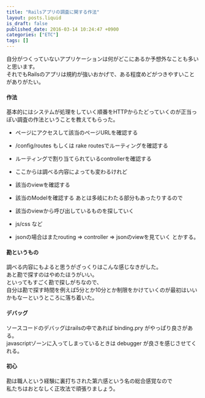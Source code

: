 ```yaml
---
title: "Railsアプリの調査に関する作法"
layout: posts.liquid
is_draft: false
published_date: 2016-03-14 10:24:47 +0900
categories: ["ETC"]
tags: []
---
```


自分がつくっていないアプリケーションは何がどこにあるか予想外なことも多いと思います。  
それでもRailsのアプリは規約が強いおかげで、ある程度めどがつきやすいことがありがたい。

#### 作法
基本的にはシステムが処理をしていく順番をHTTPからたどっていくのが正当っぽい調査の作法ということを教えてもらった。

- ページにアクセスして該当のページURLを確認する
- /config/routes もしくは rake routesでルーティングを確認する
- ルーティングで割り当てられているcontrollerを確認する
- ここからは調べる内容によっても変わるけれど
- 該当のviewを確認する
- 該当のModelを確認する
あとは多岐にわたる部分もあったりするので

- 該当のviewから呼び出しているものを探していく
- js/css など
- jsonの場合はまたrouting =\> controller =\> jsonのviewを見ていく
とかする。

#### 勘というもの
調べる内容にもよると思うがざっくりはこんな感じなきがした。  
あと勘で探すのはやめたほうがいい。  
といってもすごく勘で探しがちなので、  
自分は勘で探す時間を例えば5分とか10分とか制限をかけていくのが最初はいいかもなーというところに落ち着いた。

#### デバッグ
ソースコードのデバッグはrailsの中であれば binding.pry がやっぱり良さがある。  
javascriptゾーンに入ってしまっているときは debugger が良さを感じさせてくれる。

#### 初心
勘は職人という経験に裏打ちされた第六感という名の総合感覚なので  
私たちはおとなしく正攻法で頑張りましょう。


